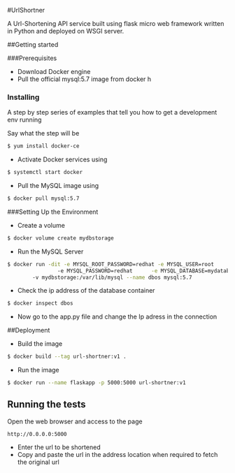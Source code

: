 #UrlShortner

A Url-Shortening API service built using flask micro web framework written in Python and deployed on WSGI server.

##Getting started

###Prerequisites

- Download Docker engine
- Pull the official mysql:5.7 image from docker h

### Installing

A step by step series of examples that tell you how to get a development env running

Say what the step will be

```sh
$ yum install docker-ce
```
- Activate Docker services using

```sh
$ systemctl start docker
```

- Pull the MySQL image using

```sh
$ docker pull mysql:5.7
```
###Setting Up the Environment

- Create a volume 

```sh
$ docker volume create mydbstorage
```

- Run the MySQL Server

```sh
$ docker run -dit -e MYSQL_ROOT_PASSWORD=redhat -e MYSQL_USER=root
                -e MYSQL_PASSWORD=redhat      -e MYSQL_DATABASE=mydatabase
		-v mydbstorage:/var/lib/mysql --name dbos mysql:5.7
```

- Check the ip address of the database container 

```sh
$ docker inspect dbos
```

- Now go to the app.py file and change the Ip adress in the connection

##Deployment

- Build the image

```sh 
$ docker build --tag url-shortner:v1 .
```

- Run the image

```sh
$ docker run --name flaskapp -p 5000:5000 url-shortner:v1
```

## Running the tests

Open the web browser and access to the page 

```
http://0.0.0.0:5000
```
- Enter the url to be shortened 
- Copy and paste the url in the address location when required to fetch the original url 






